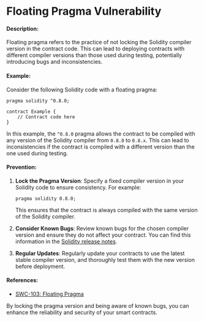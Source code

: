 # Floating Pragma Vulnerability

#### Description:
Floating pragma refers to the practice of not locking the Solidity compiler version in the contract code. This can lead to deploying contracts with different compiler versions than those used during testing, potentially introducing bugs and inconsistencies.

#### Example:
Consider the following Solidity code with a floating pragma:

```solidity
pragma solidity ^0.8.0;

contract Example {
    // Contract code here
}
```

In this example, the `^0.8.0` pragma allows the contract to be compiled with any version of the Solidity compiler from `0.8.0` to `0.8.x`. This can lead to inconsistencies if the contract is compiled with a different version than the one used during testing.

#### Prevention:
1. **Lock the Pragma Version**: Specify a fixed compiler version in your Solidity code to ensure consistency. For example:
   ```solidity
   pragma solidity 0.8.0;
   ```
   This ensures that the contract is always compiled with the same version of the Solidity compiler.

2. **Consider Known Bugs**: Review known bugs for the chosen compiler version and ensure they do not affect your contract. You can find this information in the [Solidity release notes](https://github.com/ethereum/solidity/releases).

3. **Regular Updates**: Regularly update your contracts to use the latest stable compiler version, and thoroughly test them with the new version before deployment.

#### References:
- [SWC-103: Floating Pragma](https://swcregistry.io/docs/SWC-103)

By locking the pragma version and being aware of known bugs, you can enhance the reliability and security of your smart contracts.

